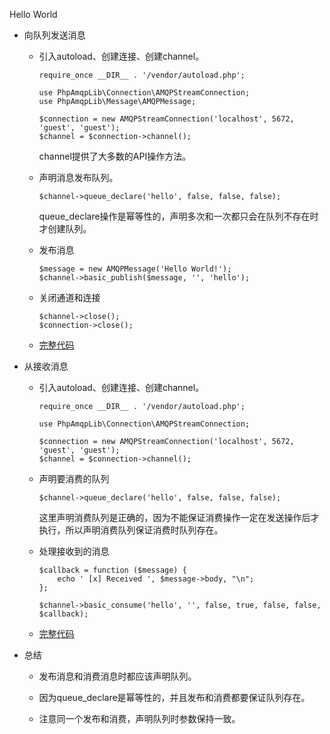 Hello World

* 向队列发送消息

    * 引入autoload、创建连接、创建channel。

        ```
        require_once __DIR__ . '/vendor/autoload.php';

        use PhpAmqpLib\Connection\AMQPStreamConnection;
        use PhpAmqpLib\Message\AMQPMessage;

        $connection = new AMQPStreamConnection('localhost', 5672, 'guest', 'guest');
        $channel = $connection->channel();
        ```

        channel提供了大多数的API操作方法。

    * 声明消息发布队列。

        ```
        $channel->queue_declare('hello', false, false, false);
        ```

        queue_declare操作是幂等性的，声明多次和一次都只会在队列不存在时才创建队列。

    * 发布消息

        ```
        $message = new AMQPMessage('Hello World!');
        $channel->basic_publish($message, '', 'hello');
        ```

    * 关闭通道和连接
        ```
        $channel->close();
        $connection->close();
        ```

    * [完整代码](./send.php)

* 从接收消息

    * 引入autoload、创建连接、创建channel。

        ```
        require_once __DIR__ . '/vendor/autoload.php';

        use PhpAmqpLib\Connection\AMQPStreamConnection;

        $connection = new AMQPStreamConnection('localhost', 5672, 'guest', 'guest');
        $channel = $connection->channel();
        ```

    * 声明要消费的队列

        ```
        $channel->queue_declare('hello', false, false, false);
        ```
        这里声明消费队列是正确的，因为不能保证消费操作一定在发送操作后才执行，所以声明消费队列保证消费时队列存在。

    * 处理接收到的消息

        ```
        $callback = function ($message) {
            echo ' [x] Received ', $message->body, "\n";
        };

        $channel->basic_consume('hello', '', false, true, false, false, $callback);
        ```

    * [完整代码](./receive.php)


* 总结

    * 发布消息和消费消息时都应该声明队列。

    *  因为queue_declare是幂等性的，并且发布和消费都要保证队列存在。

    *  注意同一个发布和消费，声明队列时参数保持一致。
